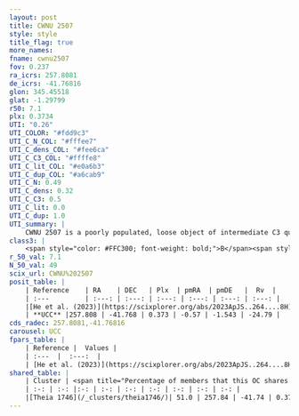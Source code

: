 ```yaml
---
layout: post
title: CWNU 2507
style: style
title_flag: true
more_names: 
fname: cwnu2507
fov: 0.237
ra_icrs: 257.8081
de_icrs: -41.76816
glon: 345.45518
glat: -1.29799
r50: 7.1
plx: 0.3734
UTI: "0.26"
UTI_COLOR: "#fdd9c3"
UTI_C_N_COL: "#fffee7"
UTI_C_dens_COL: "#fee6ca"
UTI_C_C3_COL: "#ffffe8"
UTI_C_lit_COL: "#e0a6b3"
UTI_C_dup_COL: "#a6cab9"
UTI_C_N: 0.49
UTI_C_dens: 0.32
UTI_C_C3: 0.5
UTI_C_lit: 0.0
UTI_C_dup: 1.0
UTI_summary: |
    CWNU 2507 is a poorly populated, loose object of intermediate C3 quality. It was recently reported in the literature. This object shares a significant percentage of members with a later reported entry.
class3: |
    <span style="color: #FFC300; font-weight: bold;">B</span><span style="color: #FFC300; font-weight: bold;">B</span>
r_50_val: 7.1
N_50_val: 49
scix_url: CWNU%202507
posit_table: |
    | Reference    | RA    | DEC   | Plx  | pmRA  | pmDE   |  Rv  |
    | :---         | :---: | :---: | :---: | :---: | :---: | :---: |
    |[He et al. (2023)](https://scixplorer.org/abs/2023ApJS..264....8H) | 257.811 | -41.772 | 0.373 | -0.601 | -1.55 | -28.41 |
    | **UCC** |257.808 | -41.768 | 0.373 | -0.57 | -1.543 | -24.79 | 
cds_radec: 257.8081,-41.76816
carousel: UCC
fpars_table: |
    | Reference |  Values |
    | :---  |  :---:  |
    | [He et al. (2023)](https://scixplorer.org/abs/2023ApJS..264....8H) | `A0=3.4, m-M=11.9, logAge=8.25` |
shared_table: |
    | Cluster | <span title="Percentage of members that this OC shares with the ones listed">%</span>   | RA   | DEC   | Plx   | pmRA  | pmDE  | Rv | UTI |
    | :-: | :-: |:-: | :-: | :-: | :-: | :-: | :-: | :-: |
    |[Theia 1746](/_clusters/theia1746/)| 51.0 | 257.84 | -41.74 | 0.37 | -0.53 | -1.53 | -21.26 |0.01 |
---
```

